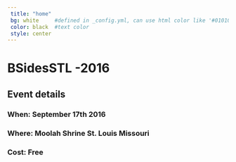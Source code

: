 ```yaml
---
 title: "home"
 bg: white     #defined in _config.yml, can use html color like '#010101'
 color: black  #text color
 style: center
---
```


# BSidesSTL -2016
  
## Event details
  
### When: September 17th 2016

### Where: Moolah Shrine St. Louis Missouri
### Cost: Free
